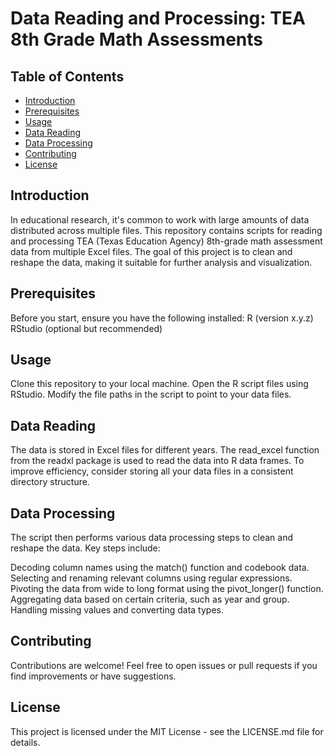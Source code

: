 # Data Reading and Processing: TEA 8th Grade Math Assessments

## Table of Contents

- [Introduction](#introduction)
- [Prerequisites](#prerequisites)
- [Usage](#usage)
- [Data Reading](#data-reading)
- [Data Processing](#data-processing)
- [Contributing](#contributing)
- [License](#license)


## Introduction

In educational research, it's common to work with large amounts of data distributed across multiple files. This repository contains scripts for reading and processing TEA (Texas Education Agency) 8th-grade math assessment data from multiple Excel files. The goal of this project is to clean and reshape the data, making it suitable for further analysis and visualization.

## Prerequisites

Before you start, ensure you have the following installed:
R (version x.y.z)
RStudio (optional but recommended)


## Usage

Clone this repository to your local machine.
Open the R script files using RStudio.
Modify the file paths in the script to point to your data files.


## Data Reading

The data is stored in Excel files for different years. The read_excel function from the readxl package is used to read the data into R data frames. To improve efficiency, consider storing all your data files in a consistent directory structure.


## Data Processing

The script then performs various data processing steps to clean and reshape the data. Key steps include:

Decoding column names using the match() function and codebook data.
Selecting and renaming relevant columns using regular expressions.
Pivoting the data from wide to long format using the pivot_longer() function.
Aggregating data based on certain criteria, such as year and group.
Handling missing values and converting data types.


## Contributing

Contributions are welcome! Feel free to open issues or pull requests if you find improvements or have suggestions.


## License

This project is licensed under the MIT License - see the LICENSE.md file for details.
